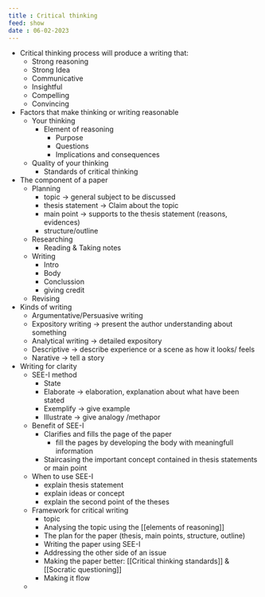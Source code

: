 ```yaml
---
title : Critical thinking
feed: show
date : 06-02-2023
---
```



- Critical thinking process will produce a writing that:
	- Strong reasoning
	- Strong Idea
	- Communicative
	- Insightful
	- Compelling
	- Convincing
- Factors that make thinking or writing reasonable
	- Your thinking
		- Element of reasoning
			- Purpose
			- Questions
			- Implications and consequences	
	- Quality of your thinking
		- Standards of critical thinking
- The component of a paper
	- Planning
		- topic -> general subject to be discussed
		- thesis statement -> Claim about the topic
		- main point -> supports to the thesis statement (reasons, evidences)
		- structure/outline
	- Researching
		- Reading & Taking notes
	- Writing
		- Intro
		- Body
		- Conclussion
		- giving credit
	- Revising
- Kinds of writing
	- Argumentative/Persuasive writing
	- Expository writing -> present the author understanding about something
	- Analytical  writing -> detailed expository 
	- Descriptive -> describe experience or a scene as how it looks/ feels
	- Narative -> tell a story
- Writing for clarity
	- SEE-I method
		- State
		- Elaborate -> elaboration, explanation about what have been stated
		- Exemplify -> give example
		- Illustrate -> give analogy /methapor
	- Benefit of SEE-I
		- Clarifies  and fills the page of the paper
			- fill the pages by developing the body with meaningfull information
		- Staircasing the important concept contained in thesis statements or main point
	- When to use SEE-I
		- explain thesis statement
		- explain ideas or concept
		- explain the second point of the theses
	- Framework for critical writing
		- topic
		- Analysing the topic using the [[elements of reasoning]]
		- The plan for the paper (thesis, main points, structure, outline)
		- Writing the paper using SEE-I
		- Addressing the other side of an issue
		- Making the paper better: [[Critical thinking standards]] & [[Socratic questioning]]
		- Making it flow
	- 
